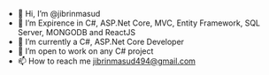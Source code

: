 - 👋 Hi, I’m @jibrinmasud
- 👀 I’m Expirence in C#, ASP.Net Core, MVC, Entity Framework, SQL Server, MONGODB and ReactJS
- 🌱 I’m currently a C#, ASP.Net Core Developer 
- 💞️ I’m open to work on any C# project
- 📫 How to reach me jibrinmasud494@gmail.com

<!---
jibrinmasud/jibrinmasud is a ✨ special ✨ repository because its `README.md` (this file) appears on your GitHub profile.
You can click the Preview link to take a look at your changes.
--->
